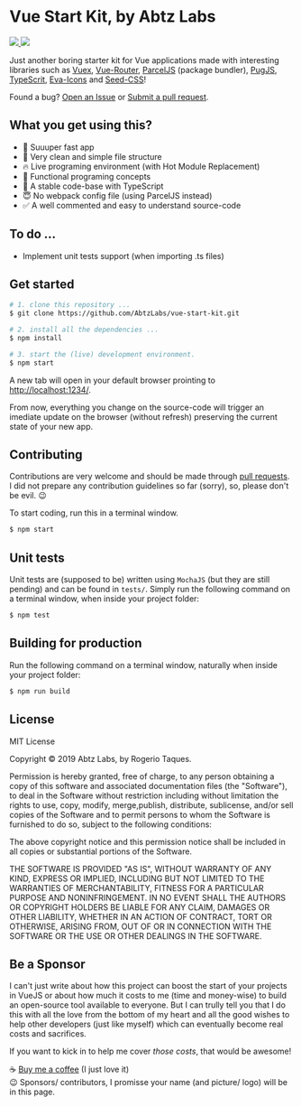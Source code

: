 # Vue Start Kit, by Abtz Labs

<a href="https://opensource.org/licenses/MIT">
  <img src="https://img.shields.io/badge/License-MIT-blue.svg" />
</a>
<a href="https://gitter.im/AbtzLabs/vue-start-kit">
  <img src="https://img.shields.io/badge/Chat-on%20Gitter-green.svg" />
</a>

Just another boring starter kit for Vue applications made with interesting libraries such as [Vuex](https://vuex.vuejs.org/), [Vue-Router](https://router.vuejs.org/), [ParcelJS](https://parceljs.org) (package bundler), [PugJS](https://pugjs.org), [TypeScrit](https://www.typescriptlang.org/), [Eva-Icons](https://akveo.github.io/eva-icons/) and [Seed-CSS](http://abtzlabs.github.io/seed-css/)!

Found a bug? [Open an Issue](https://github.com/AbtzLabs/vue-start-kit/issues) or [Submit a pull request](https://github.com/AbtzLabs/vue-start-kit/pulls).

## What you get using this?

- 🚀 Suuuper fast app
- 🙌 Very clean and simple file structure
- 🔥 Live programing environment (with Hot Module Replacement)
- 🎯 Functional programing concepts
- 💪 A stable code-base with TypeScript
- 😇 No webpack config file (using ParcelJS instead)
- ✅ A well commented and easy to understand source-code

## To do ...

- Implement unit tests support (when importing .ts files)

## Get started

```sh
# 1. clone this repository ...
$ git clone https://github.com/AbtzLabs/vue-start-kit.git

# 2. install all the dependencies ...
$ npm install

# 3. start the (live) development environment.
$ npm start
```

A new tab will open in your default browser prointing to [http://localhost:1234/](http://localhost:1234/).

From now, everything you change on the source-code will trigger an imediate update on the browser (without refresh) preserving the current state of your new app.

## Contributing

Contributions are very welcome and should be made through [pull requests](https://github.com/AbtzLabs/vue-start-kit/pulls). I did not prepare any contribution guidelines so far (sorry), so, please don't be evil. 😉

To start coding, run this in a terminal window.

```sh
$ npm start
```

## Unit tests

Unit tests are (supposed to be) written using `MochaJS` (but they are still pending) and can be found in `tests/`. Simply run the following command on a terminal window, when inside your project folder:

```sh
$ npm test
```

## Building for production

Run the following command on a terminal window, naturally when inside your project folder:

```sh
$ npm run build
```

## License

MIT License

Copyright &copy; 2019 Abtz Labs, by Rogerio Taques.

Permission is hereby granted, free of charge, to any person obtaining a copy of this software and associated documentation files (the "Software"), to deal in the Software without restriction including without limitation the rights to use, copy, modify, merge,publish, distribute, sublicense, and/or sell copies of the Software and to permit persons to whom the Software is furnished to do so, subject to the following conditions:

The above copyright notice and this permission notice shall be included in all copies or substantial portions of the Software.

THE SOFTWARE IS PROVIDED "AS IS", WITHOUT WARRANTY OF ANY KIND, EXPRESS OR IMPLIED, INCLUDING BUT NOT LIMITED TO THE WARRANTIES OF MERCHANTABILITY, FITNESS FOR A PARTICULAR PURPOSE AND NONINFRINGEMENT. IN NO EVENT SHALL THE AUTHORS OR COPYRIGHT HOLDERS BE LIABLE FOR ANY CLAIM, DAMAGES OR OTHER LIABILITY, WHETHER IN AN ACTION OF CONTRACT, TORT OR OTHERWISE, ARISING FROM, OUT OF OR IN CONNECTION WITH THE SOFTWARE OR THE USE OR OTHER DEALINGS IN THE
SOFTWARE.

## Be a Sponsor

I can't just write about how this project can boost the start of your projects in VueJS or about how much it costs to me (time and money-wise) to build an open-source tool available to everyone. But I can trully tell you that I do this with all the love from the bottom of my heart and all the good wishes to help other developers (just like myself) which can eventually become real costs and sacrifices.

If you want to kick in to help me cover _those costs_, that would be awesome!

☕️ [Buy me a coffee](https://www.buymeacoffee.com/rogeriotaques) (I just love it) <br >
😉 Sponsors/ contributors, I promisse your name (and picture/ logo) will be in this page.
